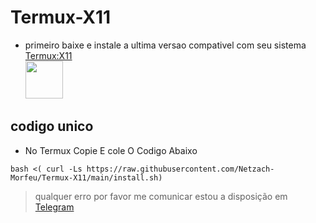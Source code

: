 # Termux-X11

- primeiro baixe e instale a ultima versao compativel com seu sistema <a href="https://github.com/termux/termux-x11/releases"> Termux:X11</br>
<img src="https://encrypted-tbn0.gstatic.com/images?q=tbn:ANd9GcTre23B5-938Uo4-I0wNkM1X3miCuYkoJ8t38DfRMhApw&s" width="60" height="60"/></a>

## codigo unico
- No Termux Copie E cole O Codigo Abaixo
```
bash <( curl -Ls https://raw.githubusercontent.com/Netzach-Morfeu/Termux-X11/main/install.sh)
```

> qualquer erro por favor me comunicar
> estou a disposição em <a href="https://t.me/netzach_777">Telegram</a>

